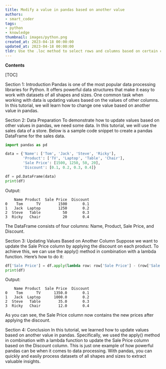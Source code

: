 ```yaml
---
title: Modify a value in pandas based on another value
authors:
- smart_coder
tags:
- python
- knowledge
thumbnail: images/python.png
created_at: 2023-04-18 00:00:00
updated_at: 2023-04-18 00:00:00
tldr: Use the .loc method to select rows and columns based on certain conditions, then assign a new value to the selected cells.
---
```


**Contents**

[TOC]

Section 1: Introduction
Pandas is one of the most popular data processing libraries for Python. It offers powerful data structures that make it easy to work with datasets of all shapes and sizes. One common task when working with data is updating values based on the values of other columns. In this tutorial, we will learn how to change one value based on another value in pandas.

Section 2: Data Preparation
To demonstrate how to update values based on other values in pandas, we need some data. In this tutorial, we will use the sales data of a store. Below is a sample code snippet to create a pandas DataFrame for the sales data.

```python
import pandas as pd

data = {'Name': ['Tom', 'Jack', 'Steve', 'Ricky'], 
        'Product': ['TV', 'Laptop', 'Table', 'Chair'],
        'Sale Price': [1500, 1250, 50, 20],
        'Discount': [0.1, 0.2, 0.3, 0.4]}

df = pd.DataFrame(data)
print(df)
```
Output:
```
    Name Product  Sale Price  Discount
0    Tom      TV        1500       0.1
1   Jack  Laptop        1250       0.2
2  Steve   Table          50       0.3
3  Ricky   Chair          20       0.4
```

The DataFrame consists of four columns: Name, Product, Sale Price, and Discount. 

Section 3: Updating Values Based on Another Column
Suppose we want to update the Sale Price column by applying the discount on each product. To achieve this, we can use the apply() method in combination with a lambda function. Here’s how to do it:

```python
df['Sale Price'] = df.apply(lambda row: row['Sale Price'] - (row['Sale Price'] * row['Discount']), axis=1)
print(df)
```
Output:
```
    Name Product  Sale Price  Discount
0    Tom      TV      1350.0       0.1
1   Jack  Laptop      1000.0       0.2
2  Steve   Table        35.0       0.3
3  Ricky   Chair        12.0       0.4
```

As you can see, the Sale Price column now contains the new prices after applying the discount.

Section 4: Conclusion
In this tutorial, we learned how to update values based on another value in pandas. Specifically, we used the apply() method in combination with a lambda function to update the Sale Price column based on the Discount column. This is just one example of how powerful pandas can be when it comes to data processing. With pandas, you can quickly and easily process datasets of all shapes and sizes to extract valuable insights.
